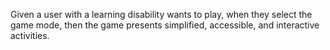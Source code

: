 
Given a user with a learning disability wants to play, when they select the game mode, then the game presents simplified, accessible, and interactive activities.
